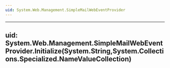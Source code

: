 ```yaml
---
uid: System.Web.Management.SimpleMailWebEventProvider
---
```


---
uid: System.Web.Management.SimpleMailWebEventProvider.Initialize(System.String,System.Collections.Specialized.NameValueCollection)
---
